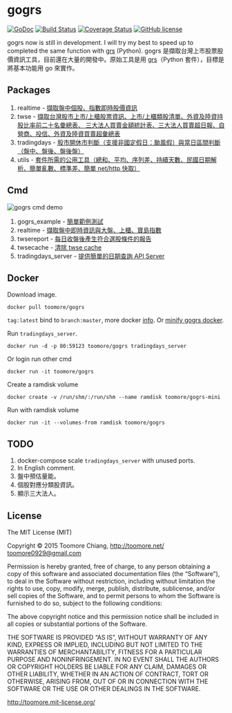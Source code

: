 gogrs
======

[![GoDoc](https://godoc.org/github.com/toomore/gogrs?status.svg)](https://godoc.org/github.com/toomore/gogrs) [![Build Status](https://travis-ci.org/toomore/gogrs.svg?branch=master)](https://travis-ci.org/toomore/gogrs) [![Coverage Status](https://coveralls.io/repos/toomore/gogrs/badge.svg?branch=master)](https://coveralls.io/r/toomore/gogrs?branch=master) [![GitHub license](https://img.shields.io/badge/license-MIT-blue.svg)](https://raw.githubusercontent.com/toomore/gogrs/master/LICENSE)

gogrs now is still in development. I will try my best to speed up to completed the same function with [grs](https://github.com/toomore/grs) (Python). gogrs 是擷取台灣上市股票股價資訊工具，目前還在大量的開發中。原始工具是用 [grs](https://github.com/toomore/grs)（Python 套件），目標是將基本功能用 go 來實作。

Packages
---------

1. realtime - [擷取盤中個股、指數即時股價資訊](https://godoc.org/github.com/toomore/gogrs/realtime)
2. twse - [擷取台灣股市上市/上櫃股票資訊、上市/上櫃類股清單、外資及陸資持股比率前二十名彙總表、 三大法人買賣金額統計表、三大法人買賣超日報、自營商、投信、外資及陸資買賣超彙總表](https://godoc.org/github.com/toomore/gogrs/twse)
3. tradingdays - [股市開休市判斷（支援非國定假日：颱風假）與當日區間判斷（盤中、盤後、盤後盤）](https://godoc.org/github.com/toomore/gogrs/tradingdays)
4. utils - [套件所需的公用工具（總和、平均、序列差、持續天數、民國日期解析、簡單亂數、標準差、簡單 net/http 快取）](https://godoc.org/github.com/toomore/gogrs/utils)

Cmd
----

![gogrs cmd demo](https://s3-ap-northeast-1.amazonaws.com/toomore/gogrs/gogrs_cmd_demo_20150615.png "gogrs cmd demo")

1. gogrs_example - [簡單範例測試](https://godoc.org/github.com/toomore/gogrs/cmd/gogrs_example)
2. realtime - [擷取盤中即時資訊與大盤、上櫃、寶島指數](https://godoc.org/github.com/toomore/gogrs/cmd/realtime)
3. twsereport - [每日收盤後產生符合選股條件的報告](https://godoc.org/github.com/toomore/gogrs/cmd/twsereport)
4. twsecache - [清除 twse cache](https://godoc.org/github.com/toomore/gogrs/cmd/twsecache)
5. tradingdays_server - [提供簡單的日期查詢 API Server](https://godoc.org/github.com/toomore/gogrs/cmd/tradingdays_server)

Docker
-------

Download image.

    docker pull toomore/gogrs

`tag:latest` bind to `branch:master`, more docker [info](https://registry.hub.docker.com/u/toomore/gogrs/).
Or [minify gogrs docker](https://registry.hub.docker.com/u/toomore/gogrs-mini/).

Run `tradingdays_server`.

    docker run -d -p 80:59123 toomore/gogrs tradingdays_server

Or login run other cmd

    docker run -it toomore/gogrs

Create a ramdisk volume

    docker create -v /run/shm/:/run/shm --name ramdisk toomore/gogrs-mini

Run with ramdisk volume

    docker run -it --volumes-from ramdisk toomore/gogrs

TODO
-----

1. docker-compose scale `tradingdays_server` with unused ports.
2. In English comment.
3. 盤中預估量能。
4. 個股對應分類股資訊。
5. 顯示三大法人。

License
--------

The MIT License (MIT)

Copyright © 2015 Toomore Chiang, http://toomore.net/ <toomore0929@gmail.com>

Permission is hereby granted, free of charge, to any person obtaining a copy of this software and associated documentation files (the “Software”), to deal in the Software without restriction, including without limitation the rights to use, copy, modify, merge, publish, distribute, sublicense, and/or sell copies of the Software, and to permit persons to whom the Software is furnished to do so, subject to the following conditions:

The above copyright notice and this permission notice shall be included in all copies or substantial portions of the Software.

THE SOFTWARE IS PROVIDED “AS IS”, WITHOUT WARRANTY OF ANY KIND, EXPRESS OR IMPLIED, INCLUDING BUT NOT LIMITED TO THE WARRANTIES OF MERCHANTABILITY, FITNESS FOR A PARTICULAR PURPOSE AND NONINFRINGEMENT. IN NO EVENT SHALL THE AUTHORS OR COPYRIGHT HOLDERS BE LIABLE FOR ANY CLAIM, DAMAGES OR OTHER LIABILITY, WHETHER IN AN ACTION OF CONTRACT, TORT OR OTHERWISE, ARISING FROM, OUT OF OR IN CONNECTION WITH THE SOFTWARE OR THE USE OR OTHER DEALINGS IN THE SOFTWARE.

http://toomore.mit-license.org/
